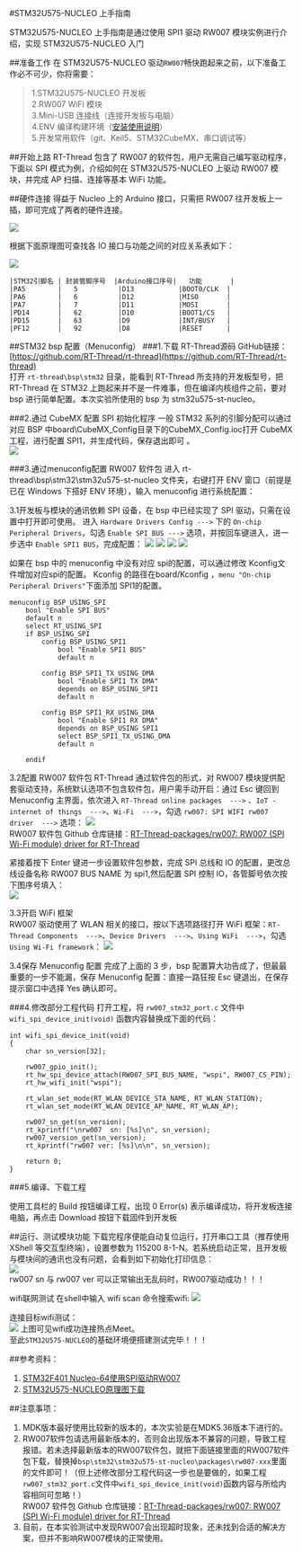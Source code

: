 #STM32U575-NUCLEO 上手指南

STM32U575-NUCLEO 上手指南是通过使用 SPI1 驱动 RW007 模块实例进行介绍，实现 STM32U575-NUCLEO 入门

##准备工作
在 STM32U575-NUCLEO 驱动`RW007`畅快跑起来之前，以下准备工作必不可少，你将需要：

> 1.STM32U575-NUCLEO 开发板  
2.RW007 WiFi 模块  
3.Mini-USB 连接线（连接开发板与电脑）  
4.ENV 编译构建环境（[安装使用说明](https://www.rt-thread.org/document/site/programming-manual/env/env/)）  
5.开发常用软件（git、Keil5、STM32CubeMX、串口调试等）  

##开始上路
RT-Thread 包含了 RW007 的软件包，用户无需自己编写驱动程序，下面以 SPI 模式为例，介绍如何在 STM32U575-NUCLEO 上驱动 RW007 模块，并完成 AP 扫描、连接等基本 WiFi 功能。

##硬件连接
得益于 Nucleo 上的 Arduino 接口，只需把 RW007 往开发板上一插，即可完成了两者的硬件连接。  

![](figures/board1.png)  

根据下面原理图可查找各 IO 接口与功能之间的对应关系表如下：  
 
![](figures/Schematic_diagram.png)    

	|STM32引脚名 | 封装管脚序号  |Arduino接口序号|	功能       |   
	|PA5        |	5	       |D13	          |BOOT0/CLK  |  
	|PA6        |	6	       |D12           |MISO       |  
	|PA7        |	7	       |D11	          |MOSI       |    
	|PD14       |	62         |D10	          |BOOT1/CS   |  
	|PD15       |	63	       |D9	          |INT/BUSY   |  
	|PF12       |	92	       |D8	          |RESET      |  

##STM32 bsp 配置（Menuconfig）
###1.下载 RT-Thread源码
GitHub链接：[https://github.com/RT-Thread/rt-thread](https://github.com/RT-Thread/rt-thread)  
打开 `rt-thread\bsp\stm32` 目录，能看到 RT-Thread 所支持的开发板型号，把 RT-Thread 在 STM32 上跑起来并不是一件难事，但在编译内核组件之前，要对 bsp 进行简单配置。本次实验所使用的 bsp 为 stm32u575-st-nucleo。

###2.通过 CubeMX 配置 SPI 初始化程序
一般 STM32 系列的引脚分配可以通过对应 BSP 中board\CubeMX_Config目录下的CubeMX_Config.ioc打开 CubeMX 工程，进行配置 SPI1，并生成代码，保存退出即可 。  
![](figures/CubeMX.png)  
 
###3.通过menuconfig配置 RW007 软件包
进入 rt-thread\bsp\stm32\stm32u575-st-nucleo 文件夹，右键打开 ENV 窗口（前提是已在 Windows 下搭好 ENV 环境），输入 menuconfig 进行系统配置：  

3.1开发板与模块的通讯依赖 SPI 设备，在 bsp 中已经实现了 SPI 驱动，只需在设置中打开即可使用。 进入 `Hardware Drivers Config --->` 下的 `On-chip Peripheral Drivers`，勾选 `Enable SPI BUS --->` 选项，并按回车键进入，进一步选中 `Enable SPI1 BUS`，完成配置：
![](figures/menuconfig1.png) 
![](figures/menuconfig2.png)
![](figures/menuconfig3.png)
![](figures/menuconfig4.png)

如果在 bsp 中的 menuconfig 中没有对应 spi的配置，可以通过修改 Kconfig文件增加对应spi的配置。 Kconfig 的路径在board/Kconfig ，`menu "On-chip Peripheral Drivers"`下面添加 SPI1的配置。  

	menuconfig BSP_USING_SPI
		bool "Enable SPI BUS"
		default n
		select RT_USING_SPI
		if BSP_USING_SPI
		    config BSP_USING_SPI1
		        bool "Enable SPI1 BUS"
		        default n
		
		    config BSP_SPI1_TX_USING_DMA
		        bool "Enable SPI1 TX DMA"
		        depends on BSP_USING_SPI1
		        default n
		        
		    config BSP_SPI1_RX_USING_DMA
		        bool "Enable SPI1 RX DMA"
		        depends on BSP_USING_SPI1
		        select BSP_SPI1_TX_USING_DMA
		        default n
				
		endif

3.2配置 RW007 软件包
RT-Thread 通过软件包的形式，对 RW007 模块提供配套驱动支持，系统默认选项不包含软件包，用户需手动开启：通过 Esc 键回到 Menuconfig 主界面，依次进入 `RT-Thread online packages  --->` 、`IoT - internet of things  --->`、`Wi-Fi  --->`，勾选 `rw007: SPI WIFI rw007 driver  --->` 选项：
![](figures/menuconfig5.png)  
RW007 软件包 Github 仓库链接：[RT-Thread-packages/rw007: RW007 (SPI Wi-Fi module) driver for RT-Thread](https://github.com/RT-Thread-packages/rw007)  

紧接着按下 Enter 键进一步设置软件包参数，完成 SPI 总线和 IO 的配置，更改总线设备名称 RW007 BUS NAME 为 spi1,然后配置 SPI 控制 IO，各管脚号依次按下图序号填入：   
![](figures/menuconfig6.png)  

3.3开启 WiFi 框架  
RW007 驱动使用了 WLAN 相关的接口，按以下选项路径打开 WiFi 框架：`RT-Thread Components  --->`、`Device Drivers  --->`、`Using WiFi  --->`，勾选 `Using Wi-Fi framework`：
![](figures/menuconfig7.png)

3.4保存 Menuconfig 配置
完成了上面的 3 步，bsp 配置算大功告成了，但最最重要的一步不能漏，保存 Menuconfig 配置：直接一路狂按 Esc 键退出，在保存提示窗口中选择 Yes 确认即可。

###4.修改部分工程代码
打开工程，将 `rw007_stm32_port.c` 文件中 `wifi_spi_device_init(void)` 函数内容替换成下面的代码：

	int wifi_spi_device_init(void)
	{
	    char sn_version[32];
	
	    rw007_gpio_init();
	    rt_hw_spi_device_attach(RW007_SPI_BUS_NAME, "wspi", RW007_CS_PIN);
	    rt_hw_wifi_init("wspi");
	
	    rt_wlan_set_mode(RT_WLAN_DEVICE_STA_NAME, RT_WLAN_STATION);
	    rt_wlan_set_mode(RT_WLAN_DEVICE_AP_NAME, RT_WLAN_AP);
	
	    rw007_sn_get(sn_version);
	    rt_kprintf("\nrw007  sn: [%s]\n", sn_version);
	    rw007_version_get(sn_version);
	    rt_kprintf("rw007 ver: [%s]\n\n", sn_version);
	
	    return 0;
	}

###5.编译、下载工程

使用工具栏的 Build 按钮编译工程，出现 0 Error(s) 表示编译成功，将开发板连接电脑，再点击 Download 按钮下载固件到开发板

##运行、测试模块功能
下载完程序便能自动复位运行，打开串口工具（推荐使用 XShell 等交互型终端），设置参数为 115200 8-1-N。若系统启动正常，且开发板与模块间的通讯也没有问题，会看到如下初始化打印信息：  
![](figures/result1.png)  
rw007 sn 与 rw007 ver 可以正常输出无乱码时，RW007驱动成功！！！  

wifi联网测试
在shell中输入 wifi scan 命令搜索wifi:
![](figures/result2.png)  

连接目标wifi测试：  
![](figures/result3.png)
上图可见wifi成功连接热点Meet。  
至此`STM32U575-NUCLEO`的基础环境便搭建测试完毕！！！


##参考资料：   
1. [STM32F401 Nucleo-64使用SPI驱动RW007](https://www.rt-thread.org/document/site/#/rt-thread-version/rt-thread-standard/application-note/packages/rw007_module_using/an0034-rw007-module-using?id=rw007)  
2. [STM32U575-NUCLEO原理图下载](https://www.st.com/resource/en/schematic_pack/mb1549-u575ziq-c03_schematic.pdf)

##注意事项：  
1. MDK版本最好使用比较新的版本的，本次实验是在MDK5.36版本下进行的。
2. RW007软件包请选用最新版本的，否则会出现版本不兼容的问题，导致工程报错。若未选择最新版本的RW007软件包，就把下面链接里面的RW007软件包下载，替换掉`bsp\stm32\stm32u575-st-nucleo\packages\rw007-xxx`里面的文件即可！（但上述修改部分工程代码这一步也是要做的，如果工程`rw007_stm32_port.c`文件中`wifi_spi_device_init(void)`函数内容与所给内容相同可忽略！）   
RW007 软件包 Github 仓库链接：[RT-Thread-packages/rw007: RW007 (SPI Wi-Fi module) driver for RT-Thread](https://github.com/RT-Thread-packages/rw007) 
3. 目前，在本实验测试中发现RW007会出现超时现象，还未找到合适的解决方案，但并不影响RW007模块的正常使用。 